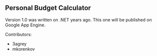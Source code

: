 Personal Budget Calculator
--------------------------
Version 1.0 was written on .NET years ago. This one will be published on Google App Engine.

Contributors:
* 3agrey
* mkorenkov

